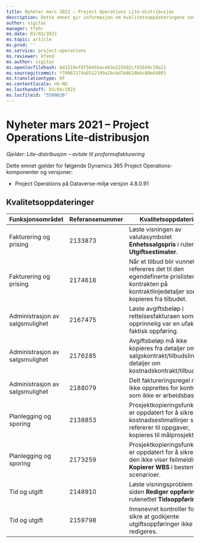 ```yaml
---
title: Nyheter mars 2021 – Project Operations Lite-distribusjon
description: Dette emnet gir informasjon om kvalitetsoppdateringene som er tilgjengelige i mars 2021-versjonen av Project Operations Lite-distribusjon.
author: sigitac
manager: tfehr
ms.date: 03/03/2021
ms.topic: article
ms.prod: ''
ms.service: project-operations
ms.reviewer: kfend
ms.author: sigitac
ms.openlocfilehash: bd1518ef8f5645bace63a222b92cfd16d9c19a21
ms.sourcegitcommit: f78087174a8512199a1bcbd7e8610bbc80e64801
ms.translationtype: HT
ms.contentlocale: nb-NO
ms.lasthandoff: 03/04/2021
ms.locfileid: "5500026"
---
```

# <a name="whats-new-march-2021---project-operations-lite-deployment"></a>Nyheter mars 2021 – Project Operations Lite-distribusjon

_Gjelder: Lite-distribusjon – avtale til proformafakturering_


Dette emnet gjelder for følgende Dynamics 365 Project Operations-komponenter og versjoner:

- Project Operations på Dataverse-miljø versjon 4.8.0.91 

## <a name="quality-updates"></a>Kvalitetsoppdateringer

| **Funksjonsområdet** | **Referansenummer** | **Kvalitetsoppdatering** |
| --- | --- | --- |
| Fakturering og prising | 2133873 | Løste visningen av valutasymbolet **Enhetssalgspris** i rutenettet **Utgiftsestimater**. |
| Fakturering og prising | 2174616 | Når et tilbud blir vunnet, refereres det til den egendefinerte prislisten for kontrakten på kontraktlinjedetaljer som kopieres fra tilbudet. |
| Administrasjon av salgsmulighet | 2167475 | Løste avgiftsbeløp i rettelsesfakturaen som opprinnelig var en ufakturert faktisk oppføring. |
| Administrasjon av salgsmulighet | 2176285 | Avgiftsbeløp må ikke kopieres fra detaljer om salgskontrakt/tilbudslinje til detaljer om kostnadskontrakt/tilbudslinje. |
| Administrasjon av salgsmulighet | 2188079 | Delt faktureringsregel må ikke opprettes for kontrakter som ikke er arbeidsbaserte. |
| Planlegging og sporing | 2138853 | Prosjektkopieringsfunksjon er oppdatert for å sikre at kostnadsestimatlinjer som refererer til oppgaver, kopieres til målprosjektet. |
| Planlegging og sporing | 2173259 | Prosjektkopieringsfunksjon er oppdatert for å sikre at den ikke viser feilmeldingen **Kopierer WBS** i bestemte scenarioer. |
| Tid og utgift | 2148910 | Løste visningsproblem med siden **Rediger oppføring** i rutenettet **Tidsoppføring**. |
| Tid og utgift | 2159798 | Innsnevret kontroller for å sikre at godkjente utgiftsoppføringer ikke kan redigeres. |



